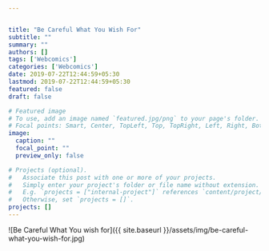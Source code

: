 ```yaml
---


title: "Be Careful What You Wish For"
subtitle: ""
summary: ""
authors: []
tags: ['Webcomics']
categories: ['Webcomics']
date: 2019-07-22T12:44:59+05:30
lastmod: 2019-07-22T12:44:59+05:30
featured: false
draft: false

# Featured image
# To use, add an image named `featured.jpg/png` to your page's folder.
# Focal points: Smart, Center, TopLeft, Top, TopRight, Left, Right, BottomLeft, Bottom, BottomRight.
image:
  caption: ""
  focal_point: ""
  preview_only: false

# Projects (optional).
#   Associate this post with one or more of your projects.
#   Simply enter your project's folder or file name without extension.
#   E.g. `projects = ["internal-project"]` references `content/project/deep-learning/index.md`.
#   Otherwise, set `projects = []`.
projects: []
---
```



![Be Careful What You wish for]({{ site.baseurl }}/assets/img/be-careful-what-you-wish-for.jpg)
